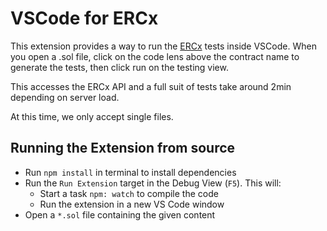 # VSCode for ERCx

This extension provides a way to run the [ERCx](https://ercx.runtimeverification.com/) tests inside VSCode.
When you open a .sol file, click on the code lens above the contract name to generate
the tests, then click run on the testing view.

This accesses the ERCx API and a full suit of tests take around 2min depending on
server load.

At this time, we only accept single files.

## Running the Extension from source

- Run `npm install` in terminal to install dependencies
- Run the `Run Extension` target in the Debug View (`F5`). This will:
  - Start a task `npm: watch` to compile the code
  - Run the extension in a new VS Code window
- Open a `*.sol` file containing the given content
